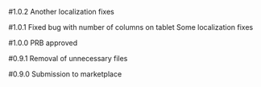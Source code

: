 #1.0.2
Another localization fixes

#1.0.1
Fixed bug with number of columns on tablet
Some localization fixes

#1.0.0
PRB approved

#0.9.1
Removal of unnecessary files

#0.9.0
Submission to marketplace